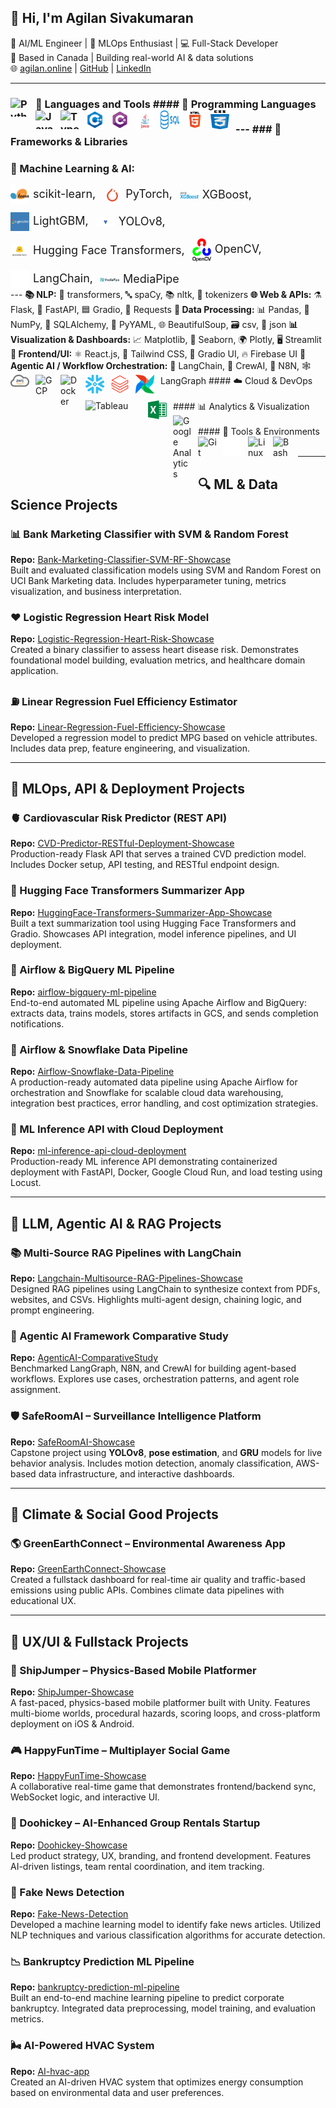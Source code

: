 ## 👋 Hi, I'm Agilan Sivakumaran

🚀 AI/ML Engineer | 🤖 MLOps Enthusiast | 💻 Full-Stack Developer  
📍 Based in Canada | Building real-world AI & data solutions  
🌐 [agilan.online](https://agilan.online) | [GitHub](https://github.com/agilancan) | [LinkedIn](https://www.linkedin.com/in/agilan-sivakumaran/)

---

### 🧰 Languages and Tools #### 💬 Programming Languages <img align="left" alt="Python" width="30" height="30" style="padding-right:10px;" src="https://cdn.jsdelivr.net/gh/devicons/devicon/icons/python/python-plain.svg" /> <img align="left" alt="JavaScript" width="30" height="30" style="padding-right:10px;" src="https://cdn.jsdelivr.net/gh/devicons/devicon/icons/javascript/javascript-plain.svg" /> <img align="left" alt="TypeScript" width="30" height="30" style="padding-right:10px;" src="https://cdn.jsdelivr.net/gh/devicons/devicon/icons/typescript/typescript-plain.svg" /> <img align="left" alt="C++" width="30" height="30" style="padding-right:10px;" src="assets/imgbin_0b849c72f38362fe12072a4916660013.png" /> <img align="left" alt="C#" width="30" height="30" style="padding-right:10px;" src="assets/imgbin_51fd37208a8c9cfd835f5fb071888f83.png" /> <img align="left" alt="Java" width="30" height="30" style="padding-right:10px;" src="assets/116b2031504512d0ae7733f6d4a830f8.png" /> <img align="left" alt="SQL" width="30" height="30" style="padding-right:10px;" src="assets/Daco_2563210.png" /> <img align="left" alt="HTML" width="30" height="30" style="padding-right:10px;" src="assets/pngegg (3).png" /> <img align="left" alt="CSS" width="30" height="30" style="padding-right:10px;" src="assets/3ff54c1ccf2ac48e954780808f3c6072.png" /> <br><br> --- ### 🔧 Frameworks & Libraries <!-- Section Heading --> <h3>🧠 Machine Learning & AI:</h3> <!-- Icons + Labels Inline with Better Alignment --> <div style="display: flex; flex-wrap: wrap; align-items: center; gap: 12px; font-size: 18px; line-height: 30px;"> <span><img src="assets/4dbe55349370967b11ed785ed7ae9e0f.png" width="30" style="vertical-align: middle; margin-right: 6px;" />scikit-learn,</span> <span><img src="assets/clipart4769276.png" width="30" style="vertical-align: middle; margin-right: 6px;" />PyTorch,</span> <span><img src="assets/pngaaa.com-9075823.png" width="30" style="vertical-align: middle; margin-right: 6px;" />XGBoost,</span> <span><img src="assets/lightgbm-logo-177B8D9AAD-seeklogo.com.png" width="30" style="vertical-align: middle; margin-right: 6px;" />LightGBM,</span> <span><img src="assets/Ultralytics_YOLO_Logomark_Original.png" width="30" style="vertical-align: middle; margin-right: 6px;" />YOLOv8,</span> <span><img src="assets/pngwing.com (2).png" width="30" style="vertical-align: middle; margin-right: 6px;" />Hugging Face Transformers,</span> <span><img src="assets/Daco_384674.png" width="30" style="vertical-align: middle; margin-right: 6px;" />OpenCV,</span> <span><img src="assets/langchain.png" width="30" style="vertical-align: middle; margin-right: 6px;" />LangChain,</span> <span><img src="assets/mediapipe_small.png" width="30" style="vertical-align: middle; margin-right: 6px;" />MediaPipe</span> </div> --- **📚 NLP:** 🧠 transformers, 🔤 spaCy, 📚 nltk, 🧩 tokenizers **🌐 Web & APIs:** ⚗️ Flask, 🐍 FastAPI, 🟦 Gradio, 🔗 Requests **🧮 Data Processing:** 📊 Pandas, 🔢 NumPy, 🧬 SQLAlchemy, 📄 PyYAML, 🌐 BeautifulSoup, 🗃️ csv, 🔣 json **📊 Visualization & Dashboards:** 📈 Matplotlib, 🎨 Seaborn, 🌍 Plotly, 🖥️ Streamlit **🎨 Frontend/UI:** ⚛️ React.js, 🎨 Tailwind CSS, 🧊 Gradio UI, 🔥 Firebase UI **🤖 Agentic AI / Workflow Orchestration:** 🧠 LangChain, 👥 CrewAI, 🔄 N8N, 🕸️ LangGraph #### ☁️ Cloud & DevOps <img align="left" alt="AWS" width="30px" style="padding-right:10px;" src="assets/pngaaa.com-3822384.png" /> <img align="left" alt="GCP" width="30px" style="padding-right:10px;" src="https://cdn.jsdelivr.net/gh/devicons/devicon/icons/googlecloud/googlecloud-original.svg" /> <img align="left" alt="Docker" width="30px" style="padding-right:10px;" src="https://cdn.jsdelivr.net/gh/devicons/devicon/icons/docker/docker-original.svg" /> <img align="left" alt="Snowflake" width="30px" style="padding-right:10px;" src="assets/PikPng.com_periscope-png_1245406.png" /> <img align="left" alt="Databricks" width="30px" style="padding-right:10px;" src="assets/pngwing.com (3).png" /> <img align="left" alt="Airflow" width="30px" style="padding-right:10px;" src="assets/Daco_5188627.png" /> <br><br> #### 📊 Analytics & Visualization <img align="left" alt="Tableau" width="90px" style="padding-right:10px;" src="https://upload.wikimedia.org/wikipedia/commons/4/4b/Tableau_Logo.png" /> <img align="left" alt="Excel" width="30px" style="padding-right:10px;" src="assets/clipart2113829.png" /> <img align="left" alt="Google Analytics" width="30px" style="padding-right:10px;" src="https://www.gstatic.com/analytics-suite/header/suite/v2/ic_analytics.svg" /> <br><br> #### 🧰 Tools & Environments <img align="left" alt="Git" width="30px" style="padding-right:10px;" src="https://cdn.jsdelivr.net/gh/devicons/devicon/icons/git/git-original.svg" /> <img align="left" alt="GitHub" width="30px" style="padding-right:10px;" src="assets/github-pages-logo-repository-fork-github-86eddab19cbc3ae293ada0fe0fb9e27d.png" /> <img align="left" alt="Linux" width="30px" style="padding-right:10px;" src="https://cdn.jsdelivr.net/gh/devicons/devicon/icons/linux/linux-original.svg" /> <img align="left" alt="Bash" width="30px" style="padding-right:10px;" src="https://cdn.jsdelivr.net/gh/devicons/devicon/icons/bash/bash-original.svg" /> <br><br>

---

## 🔍 ML & Data Science Projects

### 📊 Bank Marketing Classifier with SVM & Random Forest  
**Repo:** [Bank-Marketing-Classifier-SVM-RF-Showcase](https://github.com/agilancan/Bank-Marketing-Classifier-SVM-RF-Showcase)  
Built and evaluated classification models using SVM and Random Forest on UCI Bank Marketing data. Includes hyperparameter tuning, metrics visualization, and business interpretation.

### ❤️ Logistic Regression Heart Risk Model  
**Repo:** [Logistic-Regression-Heart-Risk-Showcase](https://github.com/agilancan/Logistic-Regression-Heart-Risk-Showcase)  
Created a binary classifier to assess heart disease risk. Demonstrates foundational model building, evaluation metrics, and healthcare domain application.

### ⛽ Linear Regression Fuel Efficiency Estimator  
**Repo:** [Linear-Regression-Fuel-Efficiency-Showcase](https://github.com/agilancan/Linear-Regression-Fuel-Efficiency-Showcase)  
Developed a regression model to predict MPG based on vehicle attributes. Includes data prep, feature engineering, and visualization.

---

## 🧱 MLOps, API & Deployment Projects

### 🫀 Cardiovascular Risk Predictor (REST API)  
**Repo:** [CVD-Predictor-RESTful-Deployment-Showcase](https://github.com/agilancan/CVD-Predictor-RESTful-Deployment-Showcase)  
Production-ready Flask API that serves a trained CVD prediction model. Includes Docker setup, API testing, and RESTful endpoint design.

### 📝 Hugging Face Transformers Summarizer App  
**Repo:** [HuggingFace-Transformers-Summarizer-App-Showcase](https://github.com/agilancan/HuggingFace-Transformers-Summarizer-App-Showcase)  
Built a text summarization tool using Hugging Face Transformers and Gradio. Showcases API integration, model inference pipelines, and UI deployment.

### 🔄 Airflow & BigQuery ML Pipeline  
**Repo:** [airflow-bigquery-ml-pipeline](https://github.com/agilancan/airflow-bigquery-ml-pipeline)  
End-to-end automated ML pipeline using Apache Airflow and BigQuery: extracts data, trains models, stores artifacts in GCS, and sends completion notifications.

### 🔗 Airflow & Snowflake Data Pipeline  
**Repo:** [Airflow-Snowflake-Data-Pipeline](https://github.com/agilancan/Airflow-Snowflake-Data-Pipeline)  
A production-ready automated data pipeline using Apache Airflow for orchestration and Snowflake for scalable cloud data warehousing, integration best practices, error handling, and cost optimization strategies.

### 🚀 ML Inference API with Cloud Deployment  
**Repo:** [ml-inference-api-cloud-deployment](https://github.com/agilancan/ml-inference-api-cloud-deployment)  
Production-ready ML inference API demonstrating containerized deployment with FastAPI, Docker, Google Cloud Run, and load testing using Locust.

---

## 🧠 LLM, Agentic AI & RAG Projects

### 📚 Multi-Source RAG Pipelines with LangChain  
**Repo:** [Langchain-Multisource-RAG-Pipelines-Showcase](https://github.com/agilancan/Langchain-Multisource-RAG-Pipelines-Showcase)  
Designed RAG pipelines using LangChain to synthesize context from PDFs, websites, and CSVs. Highlights multi-agent design, chaining logic, and prompt engineering.

### 🤖 Agentic AI Framework Comparative Study  
**Repo:** [AgenticAI-ComparativeStudy](https://github.com/agilancan/AgenticAI-ComparativeStudy)  
Benchmarked LangGraph, N8N, and CrewAI for building agent-based workflows. Explores use cases, orchestration patterns, and agent role assignment.

### 🛡️ SafeRoomAI – Surveillance Intelligence Platform  
**Repo:** [SafeRoomAI-Showcase](https://github.com/agilancan/SafeRoomAI-Showcase)  
Capstone project using **YOLOv8**, **pose estimation**, and **GRU** models for live behavior analysis. Includes motion detection, anomaly classification, AWS-based data infrastructure, and interactive dashboards.

---

## 🌿 Climate & Social Good Projects

### 🌎 GreenEarthConnect – Environmental Awareness App  
**Repo:** [GreenEarthConnect-Showcase](https://github.com/agilancan/GreenEarthConnect-Showcase)  
Created a fullstack dashboard for real-time air quality and traffic-based emissions using public APIs. Combines climate data pipelines with educational UX.

---

## 🎨 UX/UI & Fullstack Projects

### 🚢 ShipJumper – Physics-Based Mobile Platformer  
**Repo:** [ShipJumper-Showcase](https://github.com/agilancan/ShipJumper-Showcase)  
A fast-paced, physics-based mobile platformer built with Unity. Features multi-biome worlds, procedural hazards, scoring loops, and cross-platform deployment on iOS & Android.

### 🎮 HappyFunTime – Multiplayer Social Game  
**Repo:** [HappyFunTime-Showcase](https://github.com/agilancan/HappyFunTime-Showcase)  
A collaborative real-time game that demonstrates frontend/backend sync, WebSocket logic, and interactive UI.

### 📱 Doohickey – AI-Enhanced Group Rentals Startup  
**Repo:** [Doohickey-Showcase](https://github.com/agilancan/Doohickey-Showcase)  
Led product strategy, UX, branding, and frontend development. Features AI-driven listings, team rental coordination, and item tracking.

### 🧊 Fake News Detection  
**Repo:** [Fake-News-Detection](https://github.com/agilancan/Fake-News-Detection)  
Developed a machine learning model to identify fake news articles. Utilized NLP techniques and various classification algorithms for accurate detection.

### 📉 Bankruptcy Prediction ML Pipeline  
**Repo:** [bankruptcy-prediction-ml-pipeline](https://github.com/agilancan/bankruptcy-prediction-ml-pipeline)  
Built an end-to-end machine learning pipeline to predict corporate bankruptcy. Integrated data preprocessing, model training, and evaluation metrics.

### 🌬️ AI-Powered HVAC System  
**Repo:** [AI-hvac-app](https://github.com/agilancan/AI-hvac-app)  
Created an AI-driven HVAC system that optimizes energy consumption based on environmental data and user preferences.
